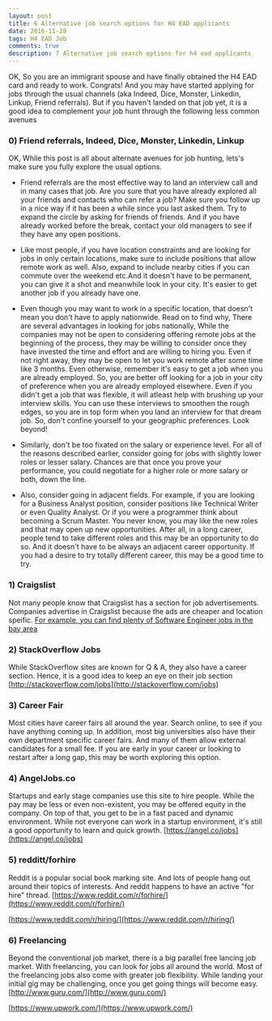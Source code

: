 ```yaml
---
layout: post
title: 6 Alternative job search options for H4 EAD applicants
date: 2016-11-28
tags: H4 EAD Job
comments: true
description: 7 Alternative job search options for h4 ead applicants
---
```

 OK, So you are an immigrant spouse and have finally obtained the H4 EAD card and ready to work. Congrats!
 And you may have started applying for jobs through the usual channels (aka Indeed, Dice, Monster, Linkedin, Linkup, Friend referrals).
 But if you haven't landed on that job yet, it is a good idea to complement your job hunt through the following less common avenues
 
### 0) Friend referrals, Indeed, Dice, Monster, Linkedin, Linkup
 OK, While this post is all about alternate avenues for job hunting, lets's make sure you fully explore the usual options.
 
 * Friend referrals are the most effective way to land an interview call and in many cases that job. Are you sure that you have already explored all your friends and contacts who can refer a job? Make sure you follow up in a nice way if it has been a while since you last asked them. Try to expand the circle by asking for friends of friends. And if you have already worked before the break, contact your old managers to see if they have any open positions. 
 
 * Like most people, if you have location constraints and are looking for jobs in only certain locations, make sure to include positions that allow remote work as well. Also, expand to include nearby cities if you can commute over the weekend etc.And it doesn't have to be permanent, you can give it a shot and meanwhile look in your city. It's easier to get another job if you already have one.
 
 * Even though you may want to work in a specific location, that doesn't mean you don't have to apply nationwide. Read on to find why,
	 There are several advantages in looking for jobs nationally,
	 While the companies may not be open to considering offering remote jobs at the beginning of the process,
	 they may be willing to consider once they have invested the time and effort and are willing to hiring you. 
	 Even if not right away, they may be open to let you work remote after some time like 3 months.
	 Even otherwise, remember it's easy to get a job when you are already employed. So, you are better off looking for
	 a job in your city of preference when you are already employed elsewhere. 
   Even if you didn't get a job that was flexible, it will atleast help with brushing up your interview skills. You can use these interviews to smoothen the rough edges, so you are in top form when you land an interview for that dream job. So, don't confine yourself to your geographic preferences. Look beyond!
   
 * Similarly, don't be too fixated on the salary or experience level. For all of the reasons described earlier, consider going for jobs with slightly lower roles or lesser salary. Chances are that once you prove your performance, you could negotiate for a higher role or more salary or both, down the line.

* Also, consider going in adjacent fields. For example, if you are looking for a Business Analyst position, consider
   positions like Technical Writer or even Quality Analyst. Or if you were a programmer think about becoming a Scrum Master.
   You never know, you may like the new roles and that may open up new opportunities. After all, in a long career,
   people tend to take different roles and this may be an opportunity to do so. And it doesn't have to be always an adjacent career opportunity. If you had a desire to try totally different career, this may be a good time to try.
   
 

### 1) Craigslist
 Not many people know that Craigslist has a section for job advertisements. 
 Companies advertise in Craigslist because the ads are cheaper and location speific. 
 [For example, you can find plenty of Software Engineer jobs in the bay area](https://sfbay.craigslist.org/search/jjj?query=software&excats=&cat_id=23&cat_id=24&cat_id=48&cat_id=25&cat_id=12&cat_id=100&cat_id=57&cat_id=15&cat_id=129&cat_id=130&cat_id=61&cat_id=26&cat_id=54&cat_id=14&cat_id=47&cat_id=128&cat_id=13&cat_id=28&cat_id=127&cat_id=27&cat_id=49&cat_id=126&cat_id=75&cat_id=131&cat_id=59&cat_id=21&cat_id=50&cat_id=55&cat_id=125&cat_id=52&cat_id=11&cat_id=16&userid=&search_distance=&postal=)

### 2) StackOverflow Jobs
 While StackOverflow sites are known for Q & A, they also have a career section. Hence, it is a good idea to keep an eye on their job section
 [http://stackoverflow.com/jobs](http://stackoverflow.com/jobs)

### 3) Career Fair
 Most cities have career fairs all around the year. Search online, to see if you have anything coming up. In addition, most big universities also have their own department specific career fairs. And many of them allow external candidates for a small fee. If you are early in your career or looking to restart after a long gap, this may be worth exploring this option.

### 4) AngelJobs.co
 Startups and early stage companies use this site to hire people. While the pay may be less or
 even non-existent, you may be offered equity in the company. On top of that, you get to be in a fast paced and
 dynamic environment. While not everyone can work in a startup environment, it's still a good opportunity to learn and quick growth. 
 [https://angel.co/jobs](https://angel.co/jobs)

### 5) redditt/forhire
 Reddit is a popular social book marking site. And lots of people hang out around their topics of interests.
 And reddit happens to have an active "for hire" thread.
 [https://www.reddit.com/r/forhire/](https://www.reddit.com/r/forhire/)

 [https://www.reddit.com/r/hiring/](https://www.reddit.com/r/hiring/)

### 6) Freelancing
 Beyond the conventional job market, there is a big parallel free lancing job market. With freelancing, you can look for
 jobs all around the world. Most of the freelancing jobs also come with greater job flexibility. While landing your
 initial gig may be challenging, once you get going things will become easy.
 [http://www.guru.com/](http://www.guru.com/)

 [https://www.upwork.com/](https://www.upwork.com/)
